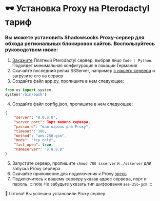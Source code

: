 # 🕶 Установка Proxy на Pterodactyl тариф

### Вы можете установить Shadowsocks Proxy-сервер для обхода региональных блокировок сайтов. Воспользуйтесь руководством ниже:
1. [Закажите](/docs/billing/createserver) Платный Pterodactyl сервер, выбрав яйцо `Code | Python`. Подойдет минимальная конфигурация в локации Германия
2. Скачайте последний релиз SSServer, например [с нашего сервера](https://file.mom/files/GCZmZb.file) и загрузите его на сервер
3. Создайте файл app.py, пропишите в нем следующее:
```python
from os import system
system('/bin/bash')
```
4. Создайте файл config.json, пропишите в нем следующее:
```json
{
    "server": "0.0.0.0",
    "server_port": Порт вашего сервера,
    "password": "ваш пароль для Proxy",
    "timeout": 300,
    "method": "aes-256-gcm",
    "mode": "tcp_only",
    "fast_open": true,
    "nameserver": "8.8.8.8"
}
```
5. Запустите сервер, пропишите `chmod 700 ssserver` и `./ssserver` для запуска Proxy сервера
6. Скачайте приложение для подключения к Proxy [здесь](https://shadowsocks5.github.io/en/download/clients.html)
7. Подключитесь к вашему серверу указав адрес сервера, порт и пароль.
:::note
Не забудьте указать тип шифрования `aes-256-gcm`
:::

🎉 Готово! Вы успешно установили Proxy сервер.